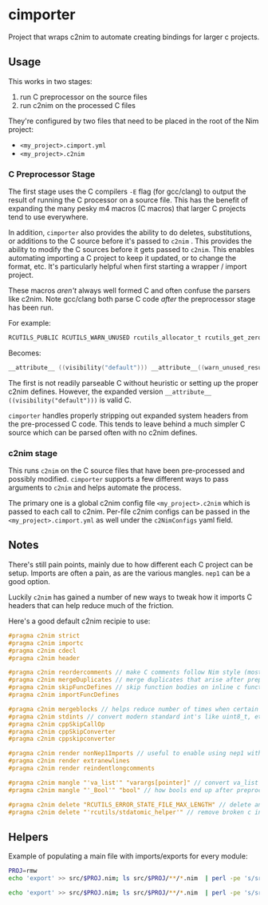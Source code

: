 # cimporter

Project that wraps c2nim to automate creating bindings for larger c projects. 

## Usage

This works in two stages:
1. run C preprocessor on the source files
2. run c2nim on the processed C files

They're configured by two files that need to be placed in the root of the Nim project: 
- `<my_project>.cimport.yml`
- `<my_project>.c2nim`

### C Preprocessor Stage 

The first stage uses the C compilers `-E` flag (for gcc/clang) to output the result of running the C processor on a source file. This has the benefit of expanding the many pesky m4 macros (C macros) that larger C projects tend to use everywhere.

In addition, `cimporter` also provides the ability to do deletes, substitutions, or additions to the C source before it's passed to `c2nim` . This provides the ability to modify the C sources before it gets passed to `c2nim`. This enables automating importing a C project to keep it updated, or to change the format, etc. It's particularly helpful when first starting a wrapper / import project. 

These macros *aren't* always well formed C and often confuse the parsers like c2nim. Note gcc/clang both parse C code *after* the preprocessor stage has been run. 

For example: 

```c
RCUTILS_PUBLIC RCUTILS_WARN_UNUSED rcutils_allocator_t rcutils_get_zero_initialized_allocator(void);
```

Becomes: 

```c
__attribute__ ((visibility("default"))) __attribute__((warn_unused_result)) rcutils_allocator_t rcutils_get_zero_initialized_allocator(void);
```

The first is not readily parseable C without heuristic or setting up the proper c2nim defines. However, the expanded version `__attribute__ ((visibility("default")))` is valid C. 

`cimporter` handles properly stripping out expanded system headers from the pre-processed C code. This tends to leave behind a much simpler C source which can be parsed often with no c2nim defines. 

### c2nim stage

This runs `c2nim` on the C source files that have been pre-processed and possibly modified. `cimporter` supports a few different ways to pass arguments to `c2nim` and helps automate the process. 

The primary one is a global c2nim config file `<my_project>.c2nim` which is passed to each call to c2nim. Per-file c2nim configs can be passed in the `<my_project>.cimport.yml` as well under the `c2NimConfigs` yaml field. 

## Notes

There's still pain points, mainly due to how different each C project can be setup. Imports are often a pain, as are the various mangles. `nep1` can be a good option. 

Luckily `c2nim` has gained a number of new ways to tweak how it imports C headers that can help reduce much of the friction. 

Here's a good default c2nim recipie to use:

```c
#pragma c2nim strict
#pragma c2nim importc
#pragma c2nim cdecl
#pragma c2nim header

#pragma c2nim reordercomments // make C comments follow Nim style (mostly)
#pragma c2nim mergeDuplicates // merge duplicates that arise after preprocessing
#pragma c2nim skipFuncDefines // skip function bodies on inline c functions when using cdecl
#pragma c2nim importFuncDefines

#pragma c2nim mergeblocks // helps reduce number of times when certain C types can be defined out of order
#pragma c2nim stdints // convert modern standard int's like uint8_t, etc
#pragma c2nim cppSkipCallOp
#pragma c2nim cppSkipConverter
#pragma c2nim cppskipconverter

#pragma c2nim render nonNep1Imports // useful to enable using nep1 with imports -- otherwise C file names won't match
#pragma c2nim render extranewlines
#pragma c2nim render reindentlongcomments

#pragma c2nim mangle "'va_list'" "varargs[pointer]" // convert va_list to nim's version
#pragma c2nim mangle "'_Bool'" "bool" // how bools end up after preprocessing in clang -- should probably be handled in stdints above 

#pragma c2nim delete "RCUTILS_ERROR_STATE_FILE_MAX_LENGTH" // delete annoying C arrays or other bits
#pragma c2nim delete "'rcutils/stdatomic_helper'" // remove broken c include -> nim import mappings -- unfortunately relies on the '/' in the name
```

## Helpers

Example of populating a main file with imports/exports for every module: 

```zsh
PROJ=rmw
echo 'export' >> src/$PROJ.nim; ls src/$PROJ/**/*.nim  | perl -pe 's/src\/\w+\//  /; s/.nim/,/' >> src/$PROJ.nim

echo 'export' >> src/$PROJ.nim; ls src/$PROJ/**/*.nim  | perl -pe 's/src\/(\w+\/)+/  /; s/.nim/,/' >> src/$PROJ.nim
```
